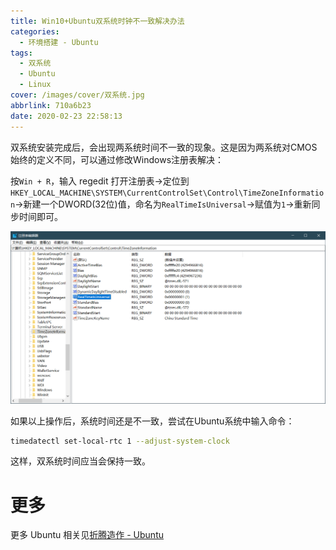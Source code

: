 ```yaml
---
title: Win10+Ubuntu双系统时钟不一致解决办法
categories:
  - 环境搭建 - Ubuntu
tags:
  - 双系统
  - Ubuntu
  - Linux
cover: /images/cover/双系统.jpg
abbrlink: 710a6b23
date: 2020-02-23 22:58:13
---
```


双系统安装完成后，会出现两系统时间不一致的现象。这是因为两系统对CMOS始终的定义不同，可以通过修改Windows注册表解决：

按`Win + R`，输入 regedit 打开注册表->定位到`HKEY_LOCAL_MACHINE\SYSTEM\CurrentControlSet\Control\TimeZoneInformation`->新建一个DWORD(32位)值，命名为`RealTimeIsUniversal`->赋值为`1`->重新同步时间即可。

![注册表Time](/images/Win10-Ubuntu双系统时钟不一致解决办法/2020-02-23-22-56-53.png)

如果以上操作后，系统时间还是不一致，尝试在Ubuntu系统中输入命令：

```bash
timedatectl set-local-rtc 1 --adjust-system-clock
```

这样，双系统时间应当会保持一致。

# 更多

更多 Ubuntu 相关见[折腾造作 - Ubuntu](/categories/折腾造作-Ubuntu/)